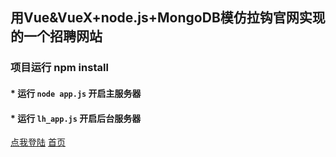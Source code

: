 ## 用Vue&VueX+node.js+MongoDB模仿拉钩官网实现的一个招聘网站<br>
###  项目运行 npm install<br>
#### * 运行 `node app.js` 开启主服务器<br>
#### * 运行 `lh_app.js` 开启后台服务器<br>

 [点我登陆](https://heyliup.github.io/fly-ape/public/client/login.html)
 [首页](https://heyliup.github.io/fly-ape/public/client/index.html)




